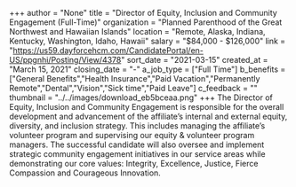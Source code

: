 +++
author = "None"
title = "Director of Equity, Inclusion and Community Engagement (Full-Time)"
organization = "Planned Parenthood of the Great Northwest and Hawaiian Islands"
location = "Remote, Alaska, Indiana, Kentucky, Washington, Idaho, Hawaii"
salary = "$84,000  - $126,000"
link = "https://us59.dayforcehcm.com/CandidatePortal/en-US/ppgnhi/Posting/View/4378"
sort_date = "2021-03-15"
created_at = "March 15, 2021"
closing_date = "-"
a_job_type = ["Full Time"]
b_benefits = ["General Benefits","Health Insurance","Paid Vacation","Permanently Remote","Dental","Vision","Sick time","Paid Leave"]
c_feedback = ""
thumbnail = "../../images/download_eb5bceaa.png"
+++
The Director of Equity, Inclusion and Community Engagement is responsible for the overall development and advancement of the affiliate’s internal and external equity, diversity, and inclusion strategy. This includes managing the affiliate’s volunteer program and supervising our equity & volunteer program managers. The successful candidate will also oversee and implement strategic community engagement initiatives in our service areas while demonstrating our core values: Integrity, Excellence, Justice, Fierce Compassion and Courageous Innovation.